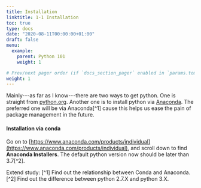 ```yaml
---
title: Installation
linktitle: 1-1 Installation
toc: true
type: docs
date: "2020-08-11T00:00:00+01:00"
draft: false
menu:
  example:
    parent: Python 101
    weight: 1

# Prev/next pager order (if `docs_section_pager` enabled in `params.toml`)
weight: 1
---
```


Mainly---as far as I know---there are two ways to get python. One is straight from [python.org](https://www.python.org). Another one is to install python via [Anaconda](https://www.anaconda.com/products/individual). The preferred one will be via Anaconda[^1] cause this helps us ease the pain of package management in the future.

#### Installation via conda
Go on to [https://www.anaconda.com/products/individual](https://www.anaconda.com/products/individual), and scroll down to find **Anaconda Installers**. The default python version now should be later than 3.7[^2].

Extend study:
[^1] Find out the relationship between Conda and Anaconda.
[^2] Find out the difference between python 2.7.X and python 3.X.
